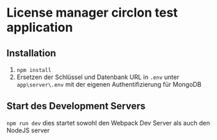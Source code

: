 # License manager circlon test application

## Installation
1. `npm install`
2. Ersetzen der Schlüssel und Datenbank URL in `.env` unter `app\server\.env` mit der eigenen Authentifizierung für MongoDB

## Start des Development Servers
`npm run dev` dies startet sowohl den Webpack Dev Server als auch den NodeJS server

